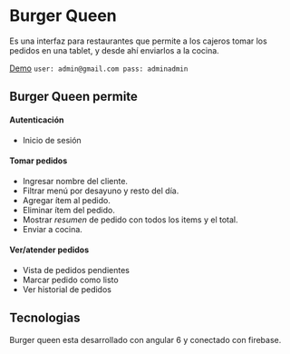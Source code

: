 # Burger Queen

Es una interfaz para restaurantes que permite a los cajeros tomar los pedidos en una tablet, y desde ahí enviarlos a la cocina.

[Demo](https://burger-queen-e8209.firebaseapp.com/)
`user: admin@gmail.com pass: adminadmin`

## Burger Queen permite

#### Autenticación

* Inicio de sesión

#### Tomar pedidos

* Ingresar nombre del cliente.
* Filtrar menú por desayuno y resto del día.
* Agregar ítem al pedido.
* Eliminar ítem del pedido.
* Mostrar _resumen_ de pedido con todos los items y el total.
* Enviar a cocina.

#### Ver/atender pedidos

* Vista de pedidos pendientes
* Marcar pedido como listo
* Ver historial de pedidos

## Tecnologias
Burger queen esta desarrollado con angular 6 y conectado con firebase. 
